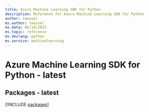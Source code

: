 ```yaml
---
title: Azure Machine Learning SDK for Python
description: Reference for Azure Machine Learning SDK for Python
author: lmazuel
ms.author: lmazuel
ms.data: 06/14/2023
ms.topic: reference
ms.devlang: python
ms.service: machinelearning
---
```

# Azure Machine Learning SDK for Python - latest
## Packages - latest
[!INCLUDE [packages](machine-learning-index.md)]